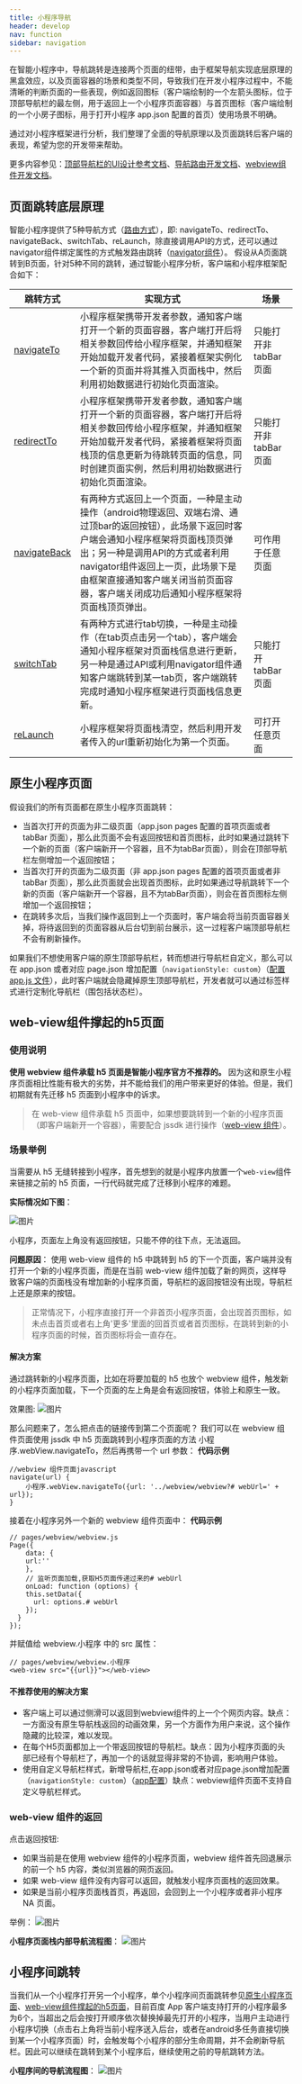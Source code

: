 ```yaml
---
title: 小程序导航
header: develop
nav: function
sidebar: navigation
---
```


在智能小程序中，导航跳转是连接两个页面的纽带，由于框架导航实现底层原理的黑盒效应，以及页面容器的场景和类型不同，导致我们在开发小程序过程中，不能清晰的判断页面的一些表现，例如返回图标（客户端绘制的一个左箭头图标，位于顶部导航栏的最左侧，用于返回上一个小程序页面容器）与首页图标（客户端绘制的一个小房子图标，用于打开小程序 app.json 配置的首页）使用场景不明确。

通过对小程序框架进行分析，我们整理了全面的导航原理以及页面跳转后客户端的表现，希望为您的开发带来帮助。

更多内容参见：[顶部导航栏的UI设计参考文档](https://smartprogram.baidu.com/docs/design/component/topnav/)、[导航路由开发文档](https://smartprogram.baidu.com/docs/develop/api/show/tab_swan-switchTab/)、[webview组件开发文档](/develop/component/open_web-view/)。


## 页面跳转底层原理

智能小程序提供了5种导航方式（[路由方式](/develop/framework/app_service_routestyle/)），即: navigateTo、redirectTo、navigateBack、switchTab、reLaunch，除直接调用API的方式，还可以通过navigator组件绑定属性的方式触发路由跳转（[navigator组件](/develop/component/nav/)）。
假设从A页面跳转到B页面，针对5种不同的跳转，通过智能小程序分析，客户端和小程序框架配合如下：

|跳转方式|实现方式|场景|
|---|---|---|
|[navigateTo](/develop/component/nav/)|小程序框架携带开发者参数，通知客户端打开一个新的页面容器，客户端打开后将相关参数回传给小程序框架，并通知框架开始加载开发者代码，紧接着框架实例化一个新的页面并将其推入页面栈中，然后利用初始数据进行初始化页面渲染。|只能打开非 tabBar 页面|
|[redirectTo](https://smartprogram.baidu.com/docs/develop/api/show/tab_swan-redirectTo/)|小程序框架携带开发者参数，通知客户端打开一个新的页面容器，客户端打开后将相关参数回传给小程序框架，并通知框架开始加载开发者代码，紧接着框架将页面栈顶的信息更新为待跳转页面的信息，同时创建页面实例，然后利用初始数据进行初始化页面渲染。|只能打开非 tabBar 页面|
|[navigateBack](https://smartprogram.baidu.com/docs/develop/api/show/tab_swan-navigateBack/)|有两种方式返回上一个页面，一种是主动操作（android物理返回、双端右滑、通过顶bar的返回按钮），此场景下返回时客户端会通知小程序框架将页面栈顶页弹出；另一种是调用API的方式或者利用navigator组件返回上一页，此场景下是由框架直接通知客户端关闭当前页面容器，客户端关闭成功后通知小程序框架将页面栈顶页弹出。|可作用于任意页面|
|[switchTab](https://smartprogram.baidu.com/docs/develop/api/show/tab_swan-switchTab/)|有两种方式进行tab切换，一种是主动操作（在tab页点击另一个tab），客户端会通知小程序框架对页面栈信息进行更新，另一种是通过API或利用navigator组件通知客户端跳转到某一tab页，客户端跳转完成时通知小程序框架进行页面栈信息更新。|只能打开 tabBar 页面|
|[reLaunch](https://smartprogram.baidu.com/docs/develop/api/show/tab_swan-reLaunch/)|小程序框架将页面栈清空，然后利用开发者传入的url重新初始化为第一个页面。|可打开任意页面|


## 原生小程序页面

假设我们的所有页面都在原生小程序页面跳转：

- 当首次打开的页面为非二级页面（app.json pages 配置的首项页面或者 tabBar 页面），那么此页面不会有返回按钮和首页图标，此时如果通过跳转下一个新的页面（客户端新开一个容器，且不为tabBar页面），则会在顶部导航栏左侧增加一个返回按钮；
- 当首次打开的页面为二级页面（非 app.json pages 配置的首项页面或者非 tabBar 页面），那么此页面就会出现首页图标，此时如果通过导航跳转下一个新的页面（客户端新开一个容器，且不为tabBar页面），则会在首页图标左侧增加一个返回按钮；
- 在跳转多次后，当我们操作返回到上一个页面时，客户端会将当前页面容器关掉，将待返回到的页面容器从后台切到前台展示，这一过程客户端顶部导航栏不会有刷新操作。

如果我们不想使用客户端的原生顶部导航栏，转而想进行导航栏自定义，那么可以在 app.json 或者对应 page.json 增加配置（`navigationStyle: custom`）（[配置 app.js 文件](/develop/tutorial/processjs/)），此时客户端就会隐藏掉原生顶部导航栏，开发者就可以通过标签样式进行定制化导航栏（围包括状态栏）。



## web-view组件撑起的h5页面

### 使用说明

**使用 webview 组件承载 h5 页面是智能小程序官方不推荐的。**
因为这和原生小程序页面相比性能有极大的劣势，并不能给我们的用户带来更好的体验。但是，我们初期就有先迁移 h5 页面到小程序中的诉求。
> 在 web-view 组件承载 h5 页面中，如果想要跳转到一个新的小程序页面（即客户端新开一个容器），需要配合 jssdk 进行操作（[web-view 组件](/develop/component/open_web-view/)）。

### 场景举例

当需要从 h5 无缝转接到小程序，首先想到的就是小程序内放置一个`web-view`组件来链接之前的 h5 页面，一行代码就完成了迁移到小程序的难题。

**实际情况如下图**：

![图片](../../../img/function/navi1.gif)

小程序，页面左上角没有返回按钮，只能不停的往下点，无法返回。

**问题原因**：
使用 web-view 组件的 h5 中跳转到 h5 的下一个页面，客户端并没有打开一个新的小程序页面，而是在当前 web-view 组件加载了新的网页，这样导致客户端的页面栈没有增加新的小程序页面，导航栏的返回按钮没有出现，导航栏上还是原来的按钮。
> 正常情况下，小程序直接打开一个非首页小程序页面，会出现首页图标，如未点击首页或者右上角'更多'里面的回首页或者首页图标，在跳转到新的小程序页面的时候，首页图标将会一直存在。

#### 解决方案 


通过跳转新的小程序页面，比如在将要加载的 h5 也放个 webview 组件，触发新的小程序页面加载，下一个页面的左上角是会有返回按钮，体验上和原生一致。

效果图:
 ![图片](../../../img/function/navi3.gif)

那么问题来了，怎么把点击的链接传到第二个页面呢？
我们可以在 webview 组件页面使用 jssdk 中 h5 页面跳转到小程序页面的方法 小程序.webView.navigateTo，然后再携带一个 url 参数：
**代码示例**
```
//webview 组件页面javascript
navigate(url) {
    小程序.webView.navigateTo({url: '../webview/webview?# webUrl=' + url});
}
```

接着在小程序另外一个新的 webview 组件页面中：
**代码示例**
```
// pages/webview/webview.js
Page({
    data: {
    url:''
    },
    // 监听页面加载,获取H5页面传递过来的# webUrl
    onLoad: function (options) {
    this.setData({
      url: options.# webUrl 
    });
  }
});
```

并赋值给 webview.小程序 中的 src 属性：
```
// pages/webview/webview.小程序
<web-view src="{{url}}"></web-view>
```
#### 不推荐使用的解决方案
* 客户端上可以通过侧滑可以返回到webview组件的上一个个网页内容。缺点：一方面没有原生导航栈返回的动画效果，另一个方面作为用户来说，这个操作隐藏的比较深，难以发现。
* 在每个H5页面都加上一个带返回按钮的导航栏。缺点：因为小程序页面的头部已经有个导航栏了，再加一个的话就显得非常的不协调，影响用户体验。
* 使用自定义导航栏样式，新增导航栏,在app.json或者对应page.json增加配置（`navigationStyle: custom`）（[app配置](/develop/tutorial/processjs/)）缺点：webview组件页面不支持自定义导航栏样式。

### web-view 组件的返回 

点击返回按钮:

- 如果当前是在使用 webview 组件的小程序页面，webview 组件首先回退展示的前一个 h5 内容，类似浏览器的网页返回。
- 如果 web-view 组件没有内容可以返回，就触发小程序页面栈的返回效果。
- 如果是当前小程序页面栈首页，再返回，会回到上一个小程序或者非小程序 NA 页面。

举例：
 ![图片](../../../img/function/navi4.gif)

**小程序页面栈内部导航流程图**：
 ![图片](../../../img/function/navi5.jpeg)

## 小程序间跳转


当我们从一个小程序打开另一个小程序，单个小程序间页面跳转参见[原生小程序页面](#原生小程序页面)、[web-view组件撑起的h5页面](#web-view组件撑起的h5页面)，目前百度 App 客户端支持打开的小程序最多为6个，当超出之后会按打开顺序依次替换掉最先打开的小程序，当用户主动进行小程序切换（点击右上角将当前小程序送入后台，或者在android多任务直接切换到某一个小程序页面）时，会触发每个小程序的部分生命周期，并不会刷新导航栏。因此可以继续在跳转到某个小程序后，继续使用之前的导航跳转方法。

**小程序间的导航流程图**：
 ![图片](../../../img/function/navi6.jpeg)

